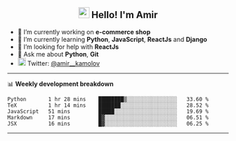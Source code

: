 <h2 align="center"><img src="https://media.giphy.com/media/hvRJCLFzcasrR4ia7z/giphy.gif" width="25px"> Hello! I'm Amir</h2>

- 🔭 I’m currently working on **e-commerce shop**
- 🌱 I’m currently learning **Python**, **JavaScript**, **ReactJs** and **Django**
- 🤔 I’m looking for help with **ReactJs**
- 💬 Ask me about **Python**, **Git**
- <img alt="Amir Kamolov | Twitter" width="18px" src="https://raw.githubusercontent.com/peterthehan/peterthehan/master/assets/twitter.svg" /> Twitter: [@amir__kamolov ](https://twitter.com/amir__kamolov)

---

📊 **Weekly development breakdown**
<!--START_SECTION:waka-->
```text
Python       1 hr 28 mins    ████████▒░░░░░░░░░░░░░░░░   33.60 % 
TeX          1 hr 14 mins    ███████░░░░░░░░░░░░░░░░░░   28.52 % 
JavaScript   51 mins         █████░░░░░░░░░░░░░░░░░░░░   19.69 % 
Markdown     17 mins         █▓░░░░░░░░░░░░░░░░░░░░░░░   06.51 % 
JSX          16 mins         █▓░░░░░░░░░░░░░░░░░░░░░░░   06.25 % 
```
<!--END_SECTION:waka-->

---
